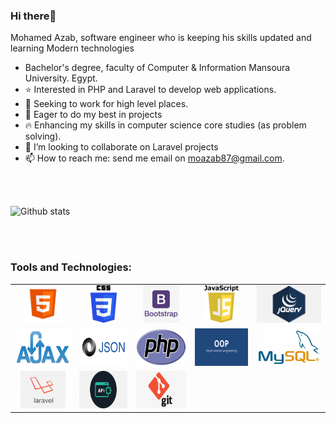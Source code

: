 ### Hi there👋


Mohamed Azab, software engineer who is keeping his skills updated and learning Modern technologies
-  Bachelor's degree, faculty of Computer & Information Mansoura University. Egypt.
- ⭐ Interested in PHP and Laravel to develop web applications.
- 🌱 Seeking to work for high level places.
- 🏃 Eager to do my best in projects
- 🔥 Enhancing my skills in computer science core studies (as problem solving).
- 👯 I’m looking to collaborate on Laravel projects
- 📫 How to reach me: send me email on moazab87@gmail.com.

<br> <br>

![Github stats](https://github-readme-stats.vercel.app/api?username=moazab87&theme=highcontrast&show_icons=true&count_private=true)
<!-- ![Top Languages Card](https://github-readme-stats.vercel.app/api/top-langs/?username=moazab87&layout=compact) -->
<!-- ![Top Languages Card](https://github-readme-stats.vercel.app/api/top-langs/?username=moazab87) -->

<br> <br>

### **Tools and Technologies:**  

<table align="center" style="width:100%">
  <tr>
    <td align="center"><code><img height="60" src="https://github.com/moazab87/moazab87/blob/main/assets/html.png"></code></td>
    <td align="center"><code><img height="60" src="https://github.com/moazab87/moazab87/blob/main/assets/css.png"></code></td>
    <td align="center"><code><img height="60" src="https://github.com/moazab87/moazab87/blob/main/assets/bootstrap.png"></code></td>
    <td align="center"><code><img height="60" src="https://github.com/moazab87/moazab87/blob/main/assets/JavaScript.png"></code></td>
    <td align="center"><code><img height="60" src="https://github.com/moazab87/moazab87/blob/main/assets/jquery.png"></code></td>
  </tr>
  <tr>
    <td align="center"><code><img height="60" src="https://github.com/moazab87/moazab87/blob/main/assets/ajax.png"></code></td>
    <td align="center"><code><img height="60" src="https://github.com/moazab87/moazab87/blob/main/assets/json.png"></code></td>
    <td align="center"><code><img height="60" src="https://github.com/moazab87/moazab87/blob/main/assets/php.png"></code></td>
    <td align="center"><code><img height="60" src="https://github.com/moazab87/moazab87/blob/main/assets/oop.png"></code></td>
    <td align="center"><code><img height="60" src="https://github.com/moazab87/moazab87/blob/main/assets/mysql1.png"></code></td>
  </tr>
  <tr>
    <td align="center"><code><img height="60" src="https://github.com/moazab87/moazab87/blob/main/assets/laravel.png"></code></td>
    <td align="center"><code><img height="60" src="https://github.com/moazab87/moazab87/blob/main/assets/api.png"></code></td>
    <td align="center"><code><img height="60" src="https://github.com/moazab87/moazab87/blob/main/assets/git.png"></code></td>
  </tr>
</table>
